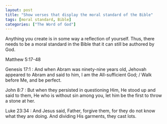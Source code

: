 ```yaml
---
layout: post
title: "Show verses that display the moral standard of the Bible"
tags: [moral standard, Bible]
categories: ["The Word of God"]
---
```


Anything you create is in some way a reflection of yourself. Thus, there needs to be a moral standard in the Bible that it can still be authored by God.

Matthew 5:17-48

Genesis 17:1
: And when Abram was ninety-nine years old, Jehovah appeared to Abram and said to him,
I am the All-sufficient God; / Walk before Me, and be perfect.

John 8:7
: But when they persisted in questioning Him, He stood up and said to them, He who is without sin among you, let him be the first to throw a stone at her.

Luke 23:34
: And Jesus said, Father, forgive them, for they do not know what they are doing. And dividing His garments, they cast lots.
